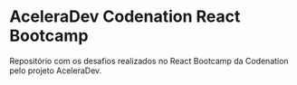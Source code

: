 # AceleraDev Codenation React Bootcamp

Repositório com os desafios realizados no React Bootcamp da Codenation pelo projeto AceleraDev.